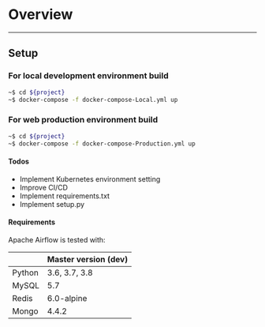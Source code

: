 # Overview

---

## Setup 
### For local development environment build 
```bash
~$ cd ${project}
~$ docker-compose -f docker-compose-Local.yml up
```
### For web production environment build 
```bash
~$ cd ${project}
~$ docker-compose -f docker-compose-Production.yml up
```

#### Todos
- Implement Kubernetes environment setting
- Improve CI/CD
- Implement requirements.txt
- Implement setup.py

#### Requirements
Apache Airflow is tested with:

|              | Master version (dev)      | 
| ------------ | ------------------------- |
| Python       | 3.6, 3.7, 3.8             | 
| MySQL        | 5.7                    | 
| Redis        | 6.0-alpine                    | 
| Mongo        |4.4.2                | 

